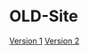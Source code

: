 # OLD-Site
[Version 1](https://old.jacobmcdonnell.com/version-1/)
[Version 2](https://old.jacobmcdonnell.com/version-2/)
